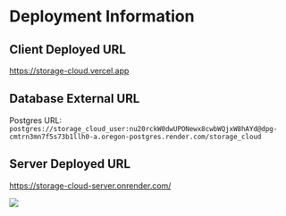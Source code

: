 <h1>Deployment Information</h1>
    <h2>Client Deployed URL</h2>
    <p><a href="https://storage-cloud.vercel.app" target="_blank">https://storage-cloud.vercel.app</a></p>
    <h2>Database External URL</h2>
    <p>Postgres URL: <code>postgres://storage_cloud_user:nu20rckW0dwUPONewx8cwbWQjxW8hAYd@dpg-cmtrn3mn7f5s73b1llh0-a.oregon-postgres.render.com/storage_cloud</code></p>
    <h2>Server Deployed URL</h2>
    <p><a href="https://storage-cloud-server.onrender.com/" target="_blank">https://storage-cloud-server.onrender.com/</a></p>
    <img src="https://github.com/aseeralfaisal/storage_cloud/assets/67814164/faccdb81-f70a-4d2e-8364-d9b22b1e234b" >
